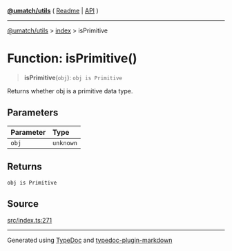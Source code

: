 [**@umatch/utils**](../../README.md) ( [Readme](../../README.md) \| [API](../../API.md) )

---

[@umatch/utils](../../API.md) > [index](../README.md) > isPrimitive

# Function: isPrimitive()

> **isPrimitive**(`obj`): `obj is Primitive`

Returns whether obj is a primitive data type.

## Parameters

| Parameter | Type      |
| :-------- | :-------- |
| `obj`     | `unknown` |

## Returns

`obj is Primitive`

## Source

[src/index.ts:271](https://github.com/umatch-oficial/utils/blob/fe3e40a/src/index.ts#L271)

---

Generated using [TypeDoc](https://typedoc.org/) and [typedoc-plugin-markdown](https://www.npmjs.com/package/typedoc-plugin-markdown)
